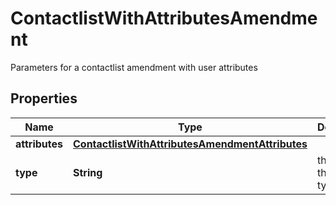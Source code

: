 

# ContactlistWithAttributesAmendment

Parameters for a contactlist amendment with user attributes

## Properties

| Name | Type | Description | Notes |
|------------ | ------------- | ------------- | -------------|
|**attributes** | [**ContactlistWithAttributesAmendmentAttributes**](ContactlistWithAttributesAmendmentAttributes.md) |  |  |
|**type** | **String** | the name of the entity type |  |



